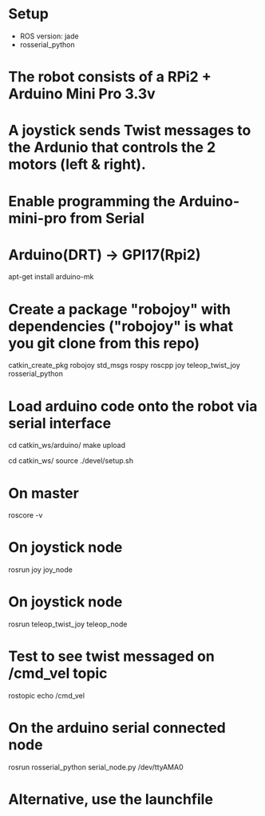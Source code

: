 # Setup
* ROS version: jade
* rosserial_python

# The robot consists of a RPi2 + Arduino Mini Pro 3.3v
# A joystick sends Twist messages to the Ardunio that controls the 2 motors (left & right).

# Enable programming the Arduino-mini-pro from Serial
# Arduino(DRT) -> GPI17(Rpi2)
apt-get install arduino-mk

# Create a package "robojoy" with dependencies ("robojoy" is what you git clone from this repo)
catkin_create_pkg robojoy std_msgs rospy roscpp joy teleop_twist_joy rosserial_python


# Load arduino code onto the robot via serial interface

cd catkin_ws/arduino/
make upload

cd catkin_ws/
source ./devel/setup.sh

# On master
roscore -v

# On joystick node
rosrun joy joy_node

# On joystick node
rosrun teleop_twist_joy teleop_node

# Test to see twist messaged on /cmd_vel topic
rostopic echo /cmd_vel

# On the arduino serial connected node
rosrun rosserial_python serial_node.py /dev/ttyAMA0

# Alternative, use the launchfile
